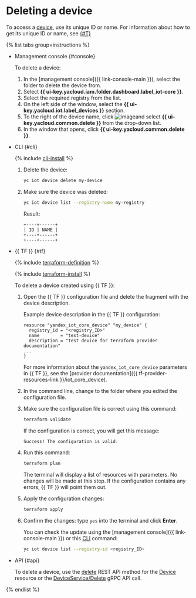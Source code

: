 # Deleting a device

To access a [device](../../concepts/index.md#device), use its unique ID or name. For information about how to get its unique ID or name, see [{#T}](device-list.md)

{% list tabs group=instructions %}

- Management console {#console}

   To delete a device:

   1. In the [management console]({{ link-console-main }}), select the folder to delete the device from.
   1. Select **{{ ui-key.yacloud.iam.folder.dashboard.label_iot-core }}**.
   1. Select the required registry from the list.
   1. On the left side of the window, select the **{{ ui-key.yacloud.iot.label_devices }}** section.
   1. To the right of the device name, click ![image](../../../_assets/console-icons/ellipsis.svg)and select **{{ ui-key.yacloud.common.delete }}** from the drop-down list.
   1. In the window that opens, click **{{ ui-key.yacloud.common.delete }}**.

- CLI {#cli}

  {% include [cli-install](../../../_includes/cli-install.md) %}

  1. Delete the device:

      ```bash
      yc iot device delete my-device
      ```

  1. Make sure the device was deleted:

      ```bash
      yc iot device list --registry-name my-registry
	    ```

	  Result:
	  ```text
      +----+------+
      | ID | NAME |
      +----+------+
      +----+------+
      ```

- {{ TF }} {#tf}

  {% include [terraform-definition](../../../_tutorials/_tutorials_includes/terraform-definition.md) %}

  {% include [terraform-install](../../../_includes/terraform-install.md) %}

  To delete a device created using {{ TF }}:
  
  1. Open the {{ TF }} configuration file and delete the fragment with the device description.

      Example device description in the {{ TF }} configuration:

      ```hcl
      resource "yandex_iot_core_device" "my_device" {
        registry_id = "<registry_ID>"
        name        = "test-device"
        description = "test device for terraform provider documentation"
      ...
      }
      ```

      For more information about the `yandex_iot_core_device` parameters in {{ TF }}, see the [provider documentation]({{ tf-provider-resources-link }}/iot_core_device).
  1. In the command line, change to the folder where you edited the configuration file.
  1. Make sure the configuration file is correct using this command:

      ```bash
      terraform validate
      ```

      If the configuration is correct, you will get this message:
     
      ```bash
      Success! The configuration is valid.
      ```

  1. Run this command:

      ```bash
      terraform plan
      ```

      The terminal will display a list of resources with parameters. No changes will be made at this step. If the configuration contains any errors, {{ TF }} will point them out.
  1. Apply the configuration changes:

      ```bash
      terraform apply
      ```

  1. Confirm the changes: type `yes` into the terminal and click **Enter**.

      You can check the update using the [management console]({{ link-console-main }}) or this [CLI](../../../cli/quickstart.md) command:

      ```bash
      yc iot device list --registry-id <registry_ID>
      ```

- API {#api}

  To delete a device, use the [delete](../../api-ref/Device/delete.md) REST API method for the [Device](../../api-ref/Device/index.md) resource or the [DeviceService/Delete](../../api-ref/grpc/Device/delete.md) gRPC API call.

{% endlist %}